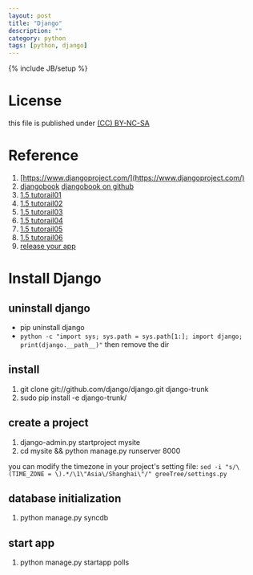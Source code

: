 ```yaml
---
layout: post
title: "Django"
description: ""
category: python
tags: [python, django]
---
```

{% include JB/setup %}
# License
this file is published under [(CC) BY-NC-SA](http://creativecommons.org/licenses/by-nc-sa/3.0/)

# Reference
1. [https://www.djangoproject.com/](https://www.djangoproject.com/)
2. [djangobook](http://www.djangobook.com/en/2.0/chapter01.html) [djangobook on github](https://github.com/jacobian/djangobook.com)
3. [1.5 tutorail01](https://docs.djangoproject.com/en/1.5/intro/tutorial01/)
4. [1.5 tutorail02](https://docs.djangoproject.com/en/1.5/intro/tutorial02/)
5. [1.5 tutorail03](https://docs.djangoproject.com/en/1.5/intro/tutorial03/)
6. [1.5 tutorail04](https://docs.djangoproject.com/en/1.5/intro/tutorial04/)
7. [1.5 tutorail05](https://docs.djangoproject.com/en/1.5/intro/tutorial05/)
8. [1.5 tutorail06](https://docs.djangoproject.com/en/1.5/intro/tutorial06/)
9. [release your app](https://docs.djangoproject.com/en/1.5/intro/reusable-apps/)

# Install Django
## uninstall django
* pip uninstall django
* `python -c "import sys; sys.path = sys.path[1:]; import django; print(django.__path__)"` then remove the dir

## install
1. git clone git://github.com/django/django.git django-trunk
2. sudo pip install -e django-trunk/

## create a project
1. django-admin.py startproject mysite
2. cd mysite && python manage.py runserver 8000

you can modify the timezone in your project's setting file:
`sed -i "s/\(TIME_ZONE = \).*/\1\"Asia\/Shanghai\"/" greeTree/settings.py`

## database initialization
1. python manage.py syncdb

## start app
1. python manage.py startapp polls
